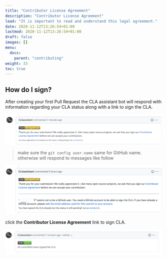 ```yaml
---
title: "Contributor License Agreement"
description: "Contributor License Agreement"
lead: "It is important to read and understand this legal agreement."
date: 2020-11-12T13:26:54+01:00
lastmod: 2020-11-12T13:26:54+01:00
draft: false
images: []
menu:
  docs:
    parent: "contributing"
weight: 33
toc: true
---
```


## How do I sign?

After creating your first Pull Request the CLA assistant bot will respond with information regarding your CLA status along with a link to sign the CLA.

![CLAassistant Tips](cla-tips.png)

> make sure the `git config user.name` same for GitHub name. otherwise will respond to messages like follow

![CLAassistant git user not match](cls-gituser-notmatch-tips.png)

click the **Contributor License Agreement** link to sign CLA.

![CLA signed](cla-signed.png)